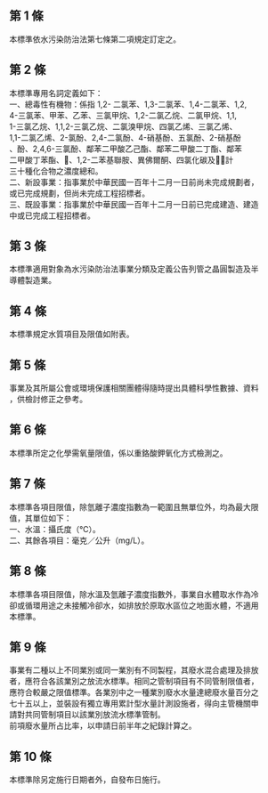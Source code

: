 第 1 條
-------
本標準依水污染防治法第七條第二項規定訂定之。

第 2 條
-------
本標準專用名詞定義如下：  
一、總毒性有機物：係指 1,2- 二氯苯、1,3-二氯苯、1,4-二氯苯、1,2,  
    4-三氯苯、甲苯、乙苯、三氯甲烷、1,2-二氯乙烷、二氯甲烷、1,1,  
    1-三氯乙烷、1,1,2-三氯乙烷、二氯溴甲烷、四氯乙烯、三氯乙烯、  
    1,1-二氯乙烯、2-氯酚、2,4-二氯酚、4-硝基酚、五氯酚、2-硝基酚  
    、酚、2,4,6-三氯酚、鄰苯二甲酸乙己酯、鄰苯二甲酸二丁酯、鄰苯  
    二甲酸丁苯酯、、1,2-二苯基聯胺、異佛爾酮、四氯化碳及，計  
    三十種化合物之濃度總和。  
二、新設事業：指事業於中華民國一百年十二月一日前尚未完成規劃者，  
    或已完成規劃，但尚未完成工程招標者。  
三、既設事業：指事業於中華民國一百年十二月一日前已完成建造、建造  
    中或已完成工程招標者。

第 3 條
-------
本標準適用對象為水污染防治法事業分類及定義公告列管之晶圓製造及半  
導體製造業。

第 4 條
-------
本標準規定水質項目及限值如附表。

第 5 條
-------
事業及其所屬公會或環境保護相關團體得隨時提出具體科學性數據、資料  
，供檢討修正之參考。

第 6 條
-------
本標準所定之化學需氧量限值，係以重鉻酸鉀氧化方式檢測之。

第 7 條
-------
本標準各項目限值，除氫離子濃度指數為一範圍且無單位外，均為最大限  
值，其單位如下：  
一、水溫：攝氏度（℃）。  
二、其餘各項目：毫克／公升（mg/L）。

第 8 條
-------
本標準各項目限值，除水溫及氫離子濃度指數外，事業自水體取水作為冷  
卻或循環用途之未接觸冷卻水，如排放於原取水區位之地面水體，不適用  
本標準。

第 9 條
-------
事業有二種以上不同業別或同一業別有不同製程，其廢水混合處理及排放  
者，應符合各該業別之放流水標準。相同之管制項目有不同管制限值者，  
應符合較嚴之限值標準。各業別中之一種業別廢水水量達總廢水量百分之  
七十五以上，並裝設有獨立專用累計型水量計測設施者，得向主管機關申  
請對共同管制項目以該業別放流水標準管制。  
前項廢水量所占比率，以申請日前半年之紀錄計算之。

第 10 條
--------
本標準除另定施行日期者外，自發布日施行。

